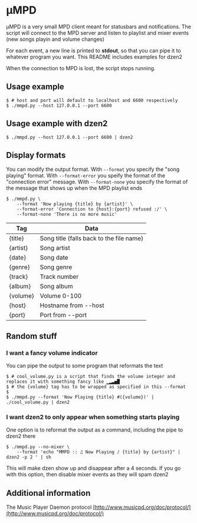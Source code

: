 # μMPD
μMPD is a very small MPD client meant for statusbars and notifications. The script will connect to the MPD server and listen
to playlist and mixer events (new songs playin and volume changes)

For each event, a new line is printed to **stdout**, so that you can pipe it to whatever program you want. This README includes examples for dzen2

When the connection to MPD is lost, the script stops running.

## Usage example
```
$ # host and port will default to localhost and 6600 respectively
$ ./mmpd.py --host 127.0.0.1 --port 6600
```

## Usage example with dzen2
```
$ ./mmpd.py --host 127.0.0.1 --port 6600 | dzen2
```

## Display formats

You can modify the output format. With `--format` you specify the "song playing" format. With `--format-error` you speify the format of the "connection error" message. With `--format-none` you specify the format of the message that shows up when the MPD playlist ends
```
$ ./mmpd.py \
    --format 'Now playing {title} by {artist}' \
    --format-error 'Connection to {host}:{port} refused :/' \
    --format-none 'There is no more music'
```

Tag | Data
--- | ---
{title} | Song title (falls back to the file name)
{artist} | Song artist
{date} | Song date
{genre} | Song genre
{track} | Track number
{album} | Song album
{volume} | Volume 0-100
{host} | Hostname from --host
{port} | Port from --port

## Random stuff
### I want a fancy volume indicator
You can pipe the output to some program that reformats the text
```
$ # cool_volume.py is a script that finds the volume integer and replaces it with something fancy like ▁▂▃▅█
$ # the {volume} tag has to be wrapped as specified in this --format
$
$ ./mmpd.py --format 'Now Playing {title} #({volume})' | ./cool_volume.py | dzen2
```

### I want dzen2 to only appear when something starts playing
One option is to reformat the output as a command, including the pipe to dzen2 there
```
$ ./mmpd.py --no-mixer \
    --format 'echo "MMPD :: ♫ Now Playing ♪ {title} by {artist}" | dzen2 -p 2 ' | sh
```
This will make dzen show up and disappear after a 4 seconds. If you go with this option, then disable mixer events as they will spam dzen2
## Additional information
The Music Player Daemon protocol [http://www.musicpd.org/doc/protocol/](http://www.musicpd.org/doc/protocol/)
